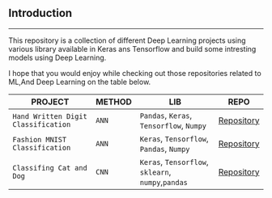 
## Introduction
---

This repository is a collection of different  Deep Learning projects using various library available in Keras ans Tensorflow and build some intresting models using Deep Learning.

I hope that you would enjoy while checking out those repositories related to ML,And Deep Learning on the table below.



|__PROJECT__|__METHOD__|__LIB__|__REPO__|
|-|-|-|-|
|`Hand Written Digit Classification`|`ANN`|`Pandas`, `Keras`, `Tensorflow`, `Numpy`|[Repository](https://github.com/soumyajit4419/Deep_Learning_Projects/tree/master/Digit_Classification%20%5BANN%5D)|
|`Fashion MNIST Classification`|`ANN` |`Keras`, `Tensorflow`, `Pandas`, `Numpy`|[Repository](https://github.com/soumyajit4419/Deep_Learning_Projects/tree/master/Fashion_MNIST_Classification%20%5BANN%5D)|
|`Classifing Cat and Dog`|`CNN` |`Keras`, `Tensorflow`, `sklearn`, `numpy`,`pandas`|[Repository](https://github.com/soumyajit4419/Deep_Learning_Projects/tree/master/Cat_Dog_Classification%20%5BCNN%5D)|



